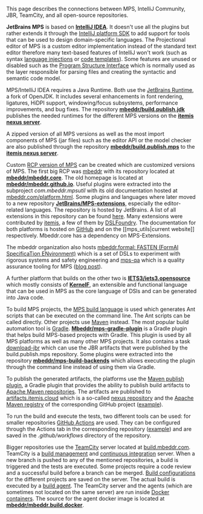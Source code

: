 This page describes the connections between MPS, IntelliJ Community, JBR, TeamCity, and all open-source repositories.

**JetBrains MPS** is based on **[IntelliJ IDEA](https://github.com/JetBrains/intellij-community)**. It doesn't use all the plugins but rather extends it through the [IntelliJ platform SDK](https://plugins.jetbrains.com/docs/intellij/welcome.html) to add support for tools that can be used to design domain-specific languages. The Projectional editor of MPS is a custom editor implementation instead of the standard text editor therefore many text-based features of IntelliJ won't work (such as syntax [language injections](https://www.jetbrains.com/help/idea/language-injections-settings.html) or [code templates](https://www.jetbrains.com/help/idea/settings-file-and-code-templates.html)). Some features are unused or disabled such as the [Program Structure Interface](https://plugins.jetbrains.com/docs/intellij/psi.html) which is normally used as the layer responsible for parsing files and creating the syntactic and semantic code model.

MPS/IntelliJ IDEA requires a Java Runtime. Both use the [JetBrains Runtime](https://github.com/JetBrains/JetBrainsRuntime), a fork of OpenJDK. It includes several enhancements in font rendering, ligatures, HiDPI support, windowing/focus subsystems, performance improvements, and bug fixes. The repository **[mbeddr/build.publish.jdk](https://github.com/mbeddr/build.publish.jdk)** publishes the needed runtimes for the different MPS versions on the **[itemis nexus server](https://artifacts.itemis.cloud/#browse/browse:maven-mps)**.

A zipped version of all MPS versions as well as the most import components of MPS (jar files) such as the editor API or the model checker are also published through the repository **[mbeddr/build.publish.mps](https://github.com/mbeddr/build.publish.mps)** to the **[itemis nexus server](https://artifacts.itemis.cloud/#browse/browse:maven-mps)**.

Custom [RCP version of MPS](https://www.jetbrains.com/help/mps/building-standalone-ides-for-your-languages.html#processoverview) can be created which are customized versions of MPS. The first big RCP was [mbeddr](http://mbeddr.com/) with its repository located at **[mbeddr/mbeddr.core](https://github.com/mbeddr/mbeddr.core)**. The old homepage is located at **[mbeddr/mbeddr.github.io](https://github.com/mbeddr/mbeddr.github.io)**.
Useful plugins were extracted into the subproject *com.mbeddr.mpsutil* with its old documentation hosted at [mbeddr.com/platform.html](http://mbeddr.com/platform.html). Some plugins and languages where later moved to a new repository **[JetBrains/MPS-extensions](https://github.com/JetBrains/MPS-extensions)**, especially the editor-related languages. The repository is hosted by JetBrains. A list of all extensions in this repository can be found [here](https://jetbrains.github.io/MPS-extensions/extensions/full_extensions_list/). Many extensions were contributed by [itemis](https://www.itemis.com/en/it-services/methods-and-tools/mps), a few of them by [DSLFoundry](https://dslfoundry.com/). The documentation for both platforms is hosted on [GitHub](https://jetbrains.github.io/MPS-extensions/) and on the [[mps_utils|current website]] respectively. Mbeddr.core has a dependency on MPS-Extensions.

The mbeddr organization also hosts [mbeddr\.formal: FASTEN (FormAl SpecificaTion ENvironment)](https://github.com/mbeddr/mbeddr.formal) which is a set of DSLs to experiment with rigorous systems and safety engineering and [mps-qa](https://github.com/mbeddr/mps-qa) which is a quality assurance tooling for MPS ([blog post](https://specificlanguages.com/posts/2022-04/12-mps-qa/)).

A further platform that builds on the other two is **[IETS3/iets3.opensource](https://github.com/IETS3/iets3.opensource)** which mostly consists of **[KernelF](https://voelter.de/data/books/kernelf-designEvoUse.pdf)**, an extensible and functional language that can be used in MPS as the core language of DSls and can be generated into Java code.

To build MPS projects, the [MPS build language](https://www.jetbrains.com/help/mps/build-language.html) is used which generates Ant scripts that can be executed on the command line. The Ant scripts can be called directly. Other projects use [Maven](https://maven.apache.org/) instead. The most popular build automation tool is [Gradle](https://gradle.org/). **[Mbeddr/mps-gradle-plugin](https://github.com/mbeddr/mps-gradle-plugin)** is a Gradle plugin that helps build MPS-based projects with Gradle. This plugin is used by all MPS platforms as well as many other MPS projects. It also contains a task [download-jbr](https://github.com/mbeddr/mps-gradle-plugin#download-jetbrains-runtime) which can use the JBR artifacts that were published by the build.publish.mps repository. Some plugins were extracted into the repository **[mbeddr/mps-build-backends](https://github.com/mbeddr/mps-build-backends)** which allows executing the plugin through the command line instead of using them via Gradle.

To publish the generated artifacts, the platforms use the [Maven publish plugin](https://docs.gradle.org/current/userguide/publishing_maven.html), a Gradle plugin that provides the ability to publish build artifacts to [Apache Maven repositories](https://maven.apache.org/). The artifacts are published to [artifacts.itemis.cloud](https://artifacts.itemis.cloud) which is a so-called [nexus repository](https://www.ibm.com/garage/method/practices/deliver/tool_nexus/) and the [Apache Maven registry](https://docs.github.com/en/packages/working-with-a-github-packages-registry/working-with-the-apache-maven-registry) of the corresponding GitHub project ([example](https://github.com/orgs/JetBrains/packages?repo_name=MPS-extensions)).

To run the build and execute the tests, two different tools can be used: for smaller repositories [GitHub Actions](https://github.com/features/actions) are used. They can be configured through the Actions tab in the corresponding repository ([example](https://github.com/mbeddr/build.publish.mps/actions)) and are saved in the *\.github/workflows* directory of the repository.

Bigger repositories use the [TeamCity](https://www.jetbrains.com/teamcity/) server located at [build.mbeddr.com](https://build.mbeddr.com/). TeamCity is a [build management](https://en.wikipedia.org/wiki/Software_build) and [continuous integration](https://en.wikipedia.org/wiki/Continuous_integration) server. When a new branch is pushed to any of the mentioned repositories, a build is triggered and the tests are executed. Some projects require a code review and a successful build before a branch can be merged. [Build configurations](https://www.jetbrains.com/help/teamcity/configure-and-run-your-first-build.html) for the different projects are saved on the server. The actual build is executed by a [build agent](https://www.jetbrains.com/help/teamcity/install-and-start-teamcity-agents.html). The TeamCity server and the agents (which are sometimes not located on the same server) are run inside [Docker containers](https://www.docker.com/resources/what-container/). The source for the agent docker image is located at **[mbeddr/mbeddr.build.docker](https://github.com/mbeddr/mbeddr.build.docker)**.